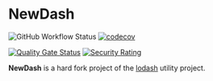 # NewDash

![GitHub Workflow Status](https://img.shields.io/github/workflow/status/newdash/newdash/Github%20CI?label=Github%20CI)
[![codecov](https://codecov.io/gh/newdash/newdash/branch/master/graph/badge.svg)](https://codecov.io/gh/newdash/newdash)

[![Quality Gate Status](https://sonarcloud.io/api/project_badges/measure?project=newdash_newdash&metric=alert_status)](https://sonarcloud.io/dashboard?id=newdash_newdash)
[![Security Rating](https://sonarcloud.io/api/project_badges/measure?project=newdash_newdash&metric=security_rating)](https://sonarcloud.io/dashboard?id=newdash_newdash)

**NewDash** is a hard fork project of the [lodash](https://github.com/lodash/lodash) utility project.
